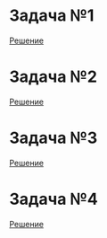 # Задача №1
[Решение](hw_1/Program.cs)

# Задача №2
[Решение](hw_2/Program.cs)

# Задача №3
[Решение](hw_3/Program.cs)

# Задача №4
[Решение](hw_4/Program.cs)
